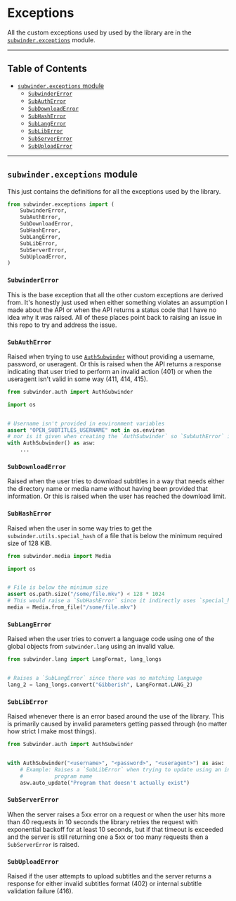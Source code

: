 # Exceptions

All the custom exceptions used by used by the library are in the [`subwinder.exceptions`](#subwinderexceptions-module) module.

---

## Table of Contents

* [`subwinder.exceptions` module](#subwinderexceptions-module)
    * [`SubwinderError`](#subwindererror)
    * [`SubAuthError`](#subautherror)
    * [`SubDownloadError`](#subdownloaderror)
    * [`SubHashError`](#subhasherror)
    * [`SubLangError`](#sublangerror)
    * [`SubLibError`](#subliberror)
    * [`SubServerError`](#subservererror)
    * [`SubUploadError`](#subuploaderror)

---

## `subwinder.exceptions` module

This just contains the definitions for all the exceptions used by the library.

```python
from subwinder.exceptions import (
    SubwinderError,
    SubAuthError,
    SubDownloadError,
    SubHashError,
    SubLangError,
    SubLibError,
    SubServerError,
    SubUploadError,
)
```

### `SubwinderError`

This is the base exception that all the other custom exceptions are derived from. It's honestly just used when either something violates an assumption I made about the API or when the API returns a status code that I have no idea why it was raised. All of these places point back to raising an issue in this repo to try and address the issue.

### `SubAuthError`

Raised when trying to use [`AuthSubwinder`](Authenticated-Endpoints.md#authsubwinder) without providing a username, password, or useragent. Or this is raised when the API returns a response indicating that user tried to perform an invalid action (401) or when the useragent isn't valid in some way (411, 414, 415).

```python
from subwinder.auth import AuthSubwinder

import os


# Username isn't provided in environment variables
assert "OPEN_SUBTITLES_USERNAME" not in os.environ
# nor is it given when creating the `AuthSubwinder` so `SubAuthError` is raised
with AuthSubwinder() as asw:
    ...
```

### `SubDownloadError`

Raised when the user tries to download subtitles in a way that needs either the directory name or media name without having been provided that information. Or this is raised when the user has reached the download limit.

### `SubHashError`

Raised when the user in some way tries to get the `subwinder.utils.special_hash` of a file that is below the minimum required size of 128 KiB.

```python
from subwinder.media import Media

import os


# File is below the minimum size
assert os.path.size("/some/file.mkv") < 128 * 1024
# This would raise a `SubHashError` since it indirectly uses `special_hash`
media = Media.from_file("/some/file.mkv")
```

### `SubLangError`

Raised when the user tries to convert a language code using one of the global objects from `subwinder.lang` using an invalid value.

```python
from subwinder.lang import LangFormat, lang_longs


# Raises a `SubLangError` since there was no matching language
lang_2 = lang_longs.convert("Gibberish", LangFormat.LANG_2)
```

### `SubLibError`

Raised whenever there is an error based around the use of the library. This is primarily caused by invalid parameters getting passed through (no matter how strict I make most things).

```python
from Subwinder.auth import AuthSubwinder


with AuthSubwinder("<username>", "<password>", "<useragent>") as asw:
    # Example: Raises a `SubLibError` when trying to update using an invalid
    #          program name
    asw.auto_update("Program that doesn't actually exist")
```

### `SubServerError`

When the server raises a 5xx error on a request or when the user hits more than 40 requests in 10 seconds the library retries the request with exponential backoff for at least 10 seconds, but if that timeout is exceeded and the server is still returning one a 5xx or too many requests then a `SubServerError` is raised.

### `SubUploadError`

Raised if the user attempts to upload subtitles and the server returns a response for either invalid subtitles format (402) or internal subtitle validation failure (416).
